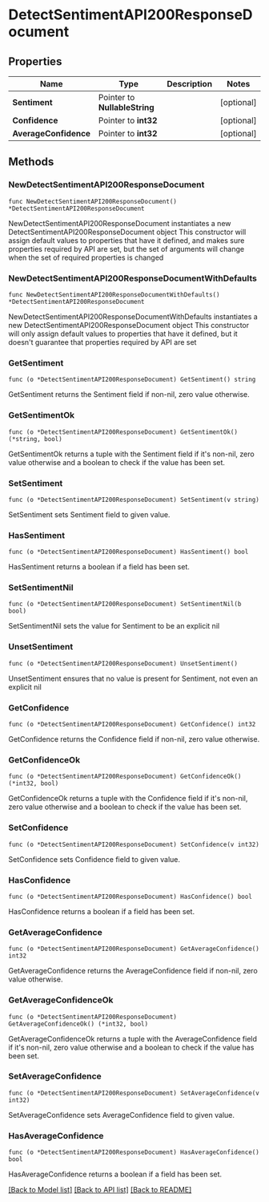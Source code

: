 # DetectSentimentAPI200ResponseDocument

## Properties

Name | Type | Description | Notes
------------ | ------------- | ------------- | -------------
**Sentiment** | Pointer to **NullableString** |  | [optional] 
**Confidence** | Pointer to **int32** |  | [optional] 
**AverageConfidence** | Pointer to **int32** |  | [optional] 

## Methods

### NewDetectSentimentAPI200ResponseDocument

`func NewDetectSentimentAPI200ResponseDocument() *DetectSentimentAPI200ResponseDocument`

NewDetectSentimentAPI200ResponseDocument instantiates a new DetectSentimentAPI200ResponseDocument object
This constructor will assign default values to properties that have it defined,
and makes sure properties required by API are set, but the set of arguments
will change when the set of required properties is changed

### NewDetectSentimentAPI200ResponseDocumentWithDefaults

`func NewDetectSentimentAPI200ResponseDocumentWithDefaults() *DetectSentimentAPI200ResponseDocument`

NewDetectSentimentAPI200ResponseDocumentWithDefaults instantiates a new DetectSentimentAPI200ResponseDocument object
This constructor will only assign default values to properties that have it defined,
but it doesn't guarantee that properties required by API are set

### GetSentiment

`func (o *DetectSentimentAPI200ResponseDocument) GetSentiment() string`

GetSentiment returns the Sentiment field if non-nil, zero value otherwise.

### GetSentimentOk

`func (o *DetectSentimentAPI200ResponseDocument) GetSentimentOk() (*string, bool)`

GetSentimentOk returns a tuple with the Sentiment field if it's non-nil, zero value otherwise
and a boolean to check if the value has been set.

### SetSentiment

`func (o *DetectSentimentAPI200ResponseDocument) SetSentiment(v string)`

SetSentiment sets Sentiment field to given value.

### HasSentiment

`func (o *DetectSentimentAPI200ResponseDocument) HasSentiment() bool`

HasSentiment returns a boolean if a field has been set.

### SetSentimentNil

`func (o *DetectSentimentAPI200ResponseDocument) SetSentimentNil(b bool)`

 SetSentimentNil sets the value for Sentiment to be an explicit nil

### UnsetSentiment
`func (o *DetectSentimentAPI200ResponseDocument) UnsetSentiment()`

UnsetSentiment ensures that no value is present for Sentiment, not even an explicit nil
### GetConfidence

`func (o *DetectSentimentAPI200ResponseDocument) GetConfidence() int32`

GetConfidence returns the Confidence field if non-nil, zero value otherwise.

### GetConfidenceOk

`func (o *DetectSentimentAPI200ResponseDocument) GetConfidenceOk() (*int32, bool)`

GetConfidenceOk returns a tuple with the Confidence field if it's non-nil, zero value otherwise
and a boolean to check if the value has been set.

### SetConfidence

`func (o *DetectSentimentAPI200ResponseDocument) SetConfidence(v int32)`

SetConfidence sets Confidence field to given value.

### HasConfidence

`func (o *DetectSentimentAPI200ResponseDocument) HasConfidence() bool`

HasConfidence returns a boolean if a field has been set.

### GetAverageConfidence

`func (o *DetectSentimentAPI200ResponseDocument) GetAverageConfidence() int32`

GetAverageConfidence returns the AverageConfidence field if non-nil, zero value otherwise.

### GetAverageConfidenceOk

`func (o *DetectSentimentAPI200ResponseDocument) GetAverageConfidenceOk() (*int32, bool)`

GetAverageConfidenceOk returns a tuple with the AverageConfidence field if it's non-nil, zero value otherwise
and a boolean to check if the value has been set.

### SetAverageConfidence

`func (o *DetectSentimentAPI200ResponseDocument) SetAverageConfidence(v int32)`

SetAverageConfidence sets AverageConfidence field to given value.

### HasAverageConfidence

`func (o *DetectSentimentAPI200ResponseDocument) HasAverageConfidence() bool`

HasAverageConfidence returns a boolean if a field has been set.


[[Back to Model list]](../README.md#documentation-for-models) [[Back to API list]](../README.md#documentation-for-api-endpoints) [[Back to README]](../README.md)


